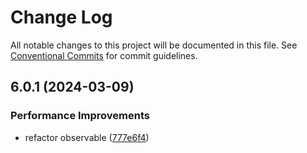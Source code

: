 # Change Log

All notable changes to this project will be documented in this file. See
[Conventional Commits](https://conventionalcommits.org) for commit guidelines.

## 6.0.1 (2024-03-09)

### Performance Improvements

- refactor observable
  ([777e6f4](https://github.com/guanghechen/sora/commit/777e6f41c958416a8e0f0cf9f23f9dfaac51d7c0))
